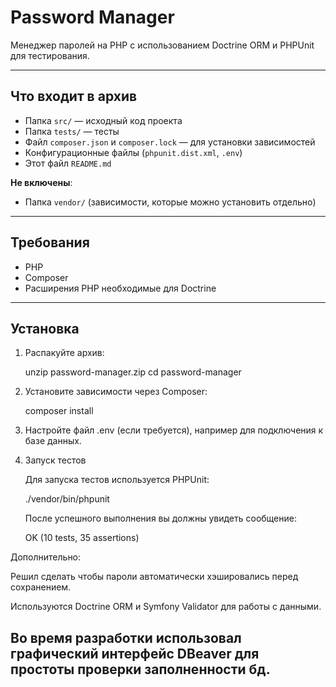 # Password Manager

Менеджер паролей на PHP с использованием Doctrine ORM и PHPUnit для тестирования.

---

## Что входит в архив

- Папка `src/` — исходный код проекта
- Папка `tests/` — тесты
- Файл `composer.json` и `composer.lock` — для установки зависимостей
- Конфигурационные файлы (`phpunit.dist.xml`, `.env`)
- Этот файл `README.md`

**Не включены**:  
- Папка `vendor/` (зависимости, которые можно установить отдельно)  

---

## Требования

- PHP
- Composer
- Расширения PHP необходимые для Doctrine

---

## Установка

1. Распакуйте архив:

   unzip password-manager.zip
   cd password-manager
   
2. Установите зависимости через Composer: 

   composer install
3. Настройте файл .env (если требуется), например для подключения к базе данных.

4. Запуск тестов
   
   Для запуска тестов используется PHPUnit:
   
   ./vendor/bin/phpunit
   
   После успешного выполнения вы должны увидеть сообщение:

   OK (10 tests, 35 assertions)
   
Дополнительно:

Решил сделать чтобы пароли автоматически хэшировались перед сохранением.

Используются Doctrine ORM и Symfony Validator для работы с данными.

Во время разработки использовал графический интерфейс DBeaver для простоты проверки заполненности бд.
---
